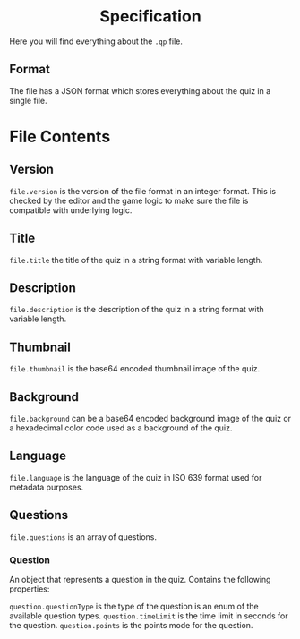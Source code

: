 <h1 align="center">
  Specification
</h1>


Here you will find everything about the `.qp` file.

## Format

The file has a JSON format which stores everything about the quiz in a single file.

# File Contents

## Version

`file.version` is the version of the file format in an integer format. This is checked by the editor and the game logic to make sure the file is compatible with underlying logic.

## Title

`file.title` the title of the quiz in a string format with variable length.

## Description

`file.description` is the description of the quiz in a string format with variable length.

## Thumbnail

`file.thumbnail` is the base64 encoded thumbnail image of the quiz.

## Background

`file.background` can be a base64 encoded background image of the quiz or a hexadecimal color code used as a background of the quiz.

## Language

`file.language` is the language of the quiz in ISO 639 format used for metadata purposes.

## Questions

`file.questions` is an array of questions.

### Question

An object that represents a question in the quiz. Contains the following properties:

`question.questionType` is the type of the question is an enum of the available question types.
`question.timeLimit` is the time limit in seconds for the question.
`question.points` is the points mode for the question.
